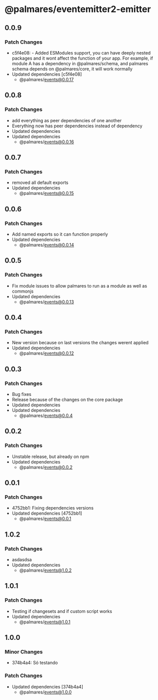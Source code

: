 # @palmares/eventemitter2-emitter

## 0.0.9

### Patch Changes

- c5f4e08: - Added ESModules support, you can have deeply nested packages and it wont affect the function of your app. For example, if module A has a dependency in @palmares/schema, and palmares schema depends on @palmares/core, it will work normally
- Updated dependencies [c5f4e08]
  - @palmares/events@0.0.17

## 0.0.8

### Patch Changes

- add everything as peer dependencies of one another
- Everything now has peer dependencies instead of dependency
- Updated dependencies
- Updated dependencies
  - @palmares/events@0.0.16

## 0.0.7

### Patch Changes

- removed all default exports
- Updated dependencies
  - @palmares/events@0.0.15

## 0.0.6

### Patch Changes

- Add named exports so it can function properly
- Updated dependencies
  - @palmares/events@0.0.14

## 0.0.5

### Patch Changes

- Fix module issues to allow palmares to run as a module as well as commonjs
- Updated dependencies
  - @palmares/events@0.0.13

## 0.0.4

### Patch Changes

- New version because on last versions the changes werent applied
- Updated dependencies
  - @palmares/events@0.0.12

## 0.0.3

### Patch Changes

- Bug fixes
- Release because of the changes on the core package
- Updated dependencies
- Updated dependencies
  - @palmares/events@0.0.4

## 0.0.2

### Patch Changes

- Unstable release, but already on npm
- Updated dependencies
  - @palmares/events@0.0.2

## 0.0.1

### Patch Changes

- 4752bb1: Fixing dependencies versions
- Updated dependencies [4752bb1]
  - @palmares/events@0.0.1

## 1.0.2

### Patch Changes

- asdasdsa
- Updated dependencies
  - @palmares/events@1.0.2

## 1.0.1

### Patch Changes

- Testing if changesets and if custom script works
- Updated dependencies
  - @palmares/events@1.0.1

## 1.0.0

### Minor Changes

- 374b4a4: Só testando

### Patch Changes

- Updated dependencies [374b4a4]
  - @palmares/events@1.0.0

